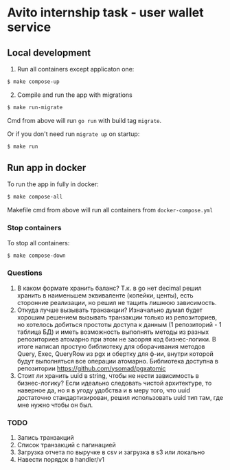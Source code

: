 # Avito internship task - user wallet service

## Local development
1. Run all containers except applicaton one:
```sh
$ make compose-up
```

2. Compile and run the app with migrations
```sh
$ make run-migrate
```
Cmd from above will run `go run` with build tag `migrate`.

Or if you don't need run `migrate up` on startup:
```sh
$ make run
```

## Run app in docker
To run the app in fully in docker:
```sh
$ make compose-all
```
Makefile cmd from above will run all containers from `docker-compose.yml`

### Stop containers
To stop all containers:
```sh
$ make compose-down
```

### Questions
1. В каком формате хранить баланс? 
Т.к. в go нет decimal решил хранить в наименьшем эквиваленте  (копейки, центы), есть сторонние реализации, но решил не тащить лишнюю зависимость.
2. Откуда лучше вызывать транзакции? 
Изначально думал будет хорошим решением вызывать транзакции только из репозиториев, но хотелось добиться простоты доступа к данным (1 репозиторий - 1 таблица БД) и иметь возможность выполнять методы из разных репозиториев атомарно при этом не засоряя код бизнес-логики. В итоге написал простую библиотеку для оборачивания методов Query, Exec, QueryRow из pgx и обертку для ф-ии, внутри которой будут выполняться все операции атомарно. Библиотека доступна в репозитории https://github.com/ysomad/pgxatomic
3. Стоит ли хранить uuid в string, чтобы не нести зависимость в бизнес-логику? Если идеально следовать чистой архитектуре, то наверное да, но я в угоду удобства и в меру того, что uuid достаточно стандартизирован, решил использовать uuid тип там, где мне нужно чтобы он был.

### TODO
1. Запись транзакций
2. Список транзакций с пагинацией
3. Загрузка отчета по выручке в csv и загрузка в s3 или локально
6. Навести порядок в handler/v1